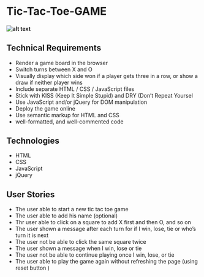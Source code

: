 # Tic-Tac-Toe-GAME

#### ![alt text](TicTacToe/images/woodyGIF.gif "Toy Story")



## Technical Requirements
* Render a game board in the browser
* Switch turns between X and O
* Visually display which side won if a player gets three in a row, or show a draw if neither player wins
* Include separate HTML / CSS / JavaScript files
* Stick with KISS (Keep It Simple Stupid) and DRY (Don’t Repeat Yoursel
* Use JavaScript and/or jQuery for DOM manipulation
* Deploy the game online
* Use semantic markup for HTML and CSS
* well-formatted, and well-commented code

## Technologies
* HTML
* CSS
* JavaScript
* jQuery

## User Stories
* The user able to start a new tic tac toe game
* The user able to add his name (optional)
* Thr user able to click on a square to add X first and then O, and so on
* The user shown a message after each turn for if I win, lose, tie or who’s turn it is next
* The user not be able to click the same square twice
* The user shown a message when I win, lose or tie
* The user not be able to continue playing once I win, lose, or tie
* The user able to play the game again without refreshing the page (using reset button )